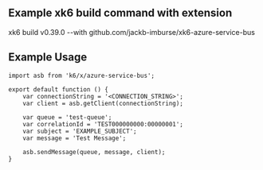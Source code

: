 ## Example xk6 build command with extension

xk6 build v0.39.0 --with github.com/jackb-imburse/xk6-azure-service-bus

## Example Usage
```
import asb from 'k6/x/azure-service-bus';

export default function () {
    var connectionString = '<CONNECTION_STRING>';
	var client = asb.getClient(connectionString);

    var queue = 'test-queue';
    var correlationId = 'TEST000000000:00000001';
    var subject = 'EXAMPLE_SUBJECT';
    var message = 'Test Message';

	asb.sendMessage(queue, message, client);
}
```